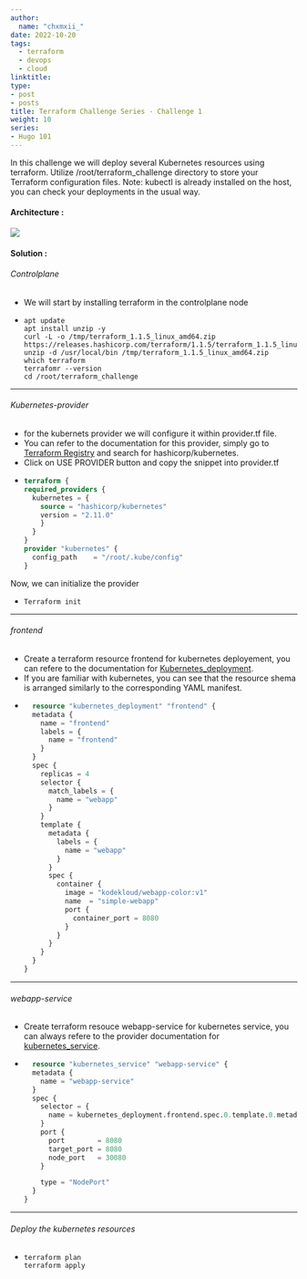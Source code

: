 ```yaml
---
author:
  name: "chxmxii_"
date: 2022-10-20
tags:
  - terraform
  - devops
  - cloud
linktitle: 
type:
- post
- posts
title: Terraform Challenge Series - Challenge 1
weight: 10
series:
- Hugo 101
---
```


In this challenge we will deploy several Kubernetes resources using terraform.
Utilize /root/terraform_challenge directory to store your Terraform configuration files.
Note: kubectl is already installed on the host, you can check your deployments in the usual way.
#### Architecture : 
![](/chall1.png#center)
#### Solution :

###### Controlplane
+ We will start by installing terraform in the controlplane node
+ ```Shell
  apt update
  apt install unzip -y
  curl -L -o /tmp/terraform_1.1.5_linux_amd64.zip https://releases.hashicorp.com/terraform/1.1.5/terraform_1.1.5_linux_amd64.zip
  unzip -d /usr/local/bin /tmp/terraform_1.1.5_linux_amd64.zip
  which terraform
  terrafomr --version
  cd /root/terraform_challenge
  ```
---
###### Kubernetes-provider 
+ for the kubernets provider we will configure it within provider.tf file.
+ You can refer to the documentation for this provider, simply go to [Terraform Registry](https://registry.terraform.io/) and search for hashicorp/kubernetes.
+ Click on USE PROVIDER button and copy the snippet into provider.tf
+ ```Terraform
  terraform {
  required_providers {
    kubernetes = {
      source = "hashicorp/kubernetes"
      version = "2.11.0"
      }
    }
  }
  provider "kubernetes" {
    config_path    = "/root/.kube/config"
  }
  ```
Now, we can initialize the provider
+ ```Shell
  Terraform init
  ```
---
###### frontend
+ Create a terraform resource frontend for kubernetes deployement, you can refere to the documentation for [Kubernetes_deployment](https://registry.terraform.io/providers/hashicorp/kubernetes/2.11.0/docs/resources/deployment).
+ If you are familiar with kubernetes, you can see that the resource shema is arranged similarly to the corresponding YAML manifest.
+ ```Terraform
    resource "kubernetes_deployment" "frontend" {
    metadata {
      name = "frontend"
      labels = {
        name = "frontend"
      }
    }
    spec {
      replicas = 4
      selector {
        match_labels = {
          name = "webapp"
        }
      }
      template {
        metadata {
          labels = {
            name = "webapp"
          }
        }
        spec {
          container {
            image = "kodekloud/webapp-color:v1"
            name  = "simple-webapp"
            port {
              container_port = 8080
            }
          }
        }
      }
    }
  }
  ```
---
###### webapp-service
+ Create terraform resouce webapp-service for kubernetes service, you can always refere to the provider documentation for [kubernetes_service](https://registry.terraform.io/providers/hashicorp/kubernetes/2.11.0/docs/resources/service).
+ ```Terraform
    resource "kubernetes_service" "webapp-service" {
    metadata {
      name = "webapp-service"
    }
    spec {
      selector = {
        name = kubernetes_deployment.frontend.spec.0.template.0.metadata.0.labels.name
      }
      port {
        port        = 8080
        target_port = 8080
        node_port   = 30080
      }

      type = "NodePort"
    }
  }
  ```
---
###### Deploy the kubernetes resources
+ ```Shell
  terraform plan
  terraform apply
  ```